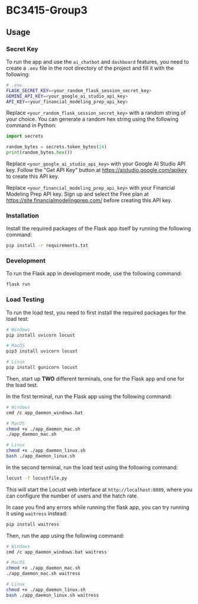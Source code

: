 # BC3415-Group3

## Usage

### Secret Key
To run the app and use the `ai_chatbot` and `dashboard` features, you need to create a `.env` file in the root directory of the project and fill it with the following:
```bash
# .env
FLASK_SECRET_KEY=<your_random_flask_session_secret_key>
GEMINI_API_KEY=<your_google_ai_studio_api_key>
API_KEY=<your_financial_modeling_prep_api_key>
```

Replace `<your_random_flask_session_secret_key>` with a random string of your choice. You can generate a random hex string using the following command in Python:
```python
import secrets

random_bytes = secrets.token_bytes(24)
print(random_bytes.hex())
```

Replace `<your_google_ai_studio_api_key>` with your Google AI Studio API key. Follow the "Get API Key" button at https://aistudio.google.com/apikey to create this API key.

Replace `<your_financial_modeling_prep_api_key>` with your Financial Modeling Prep API key. Sign up and select the Free plan at https://site.financialmodelingprep.com/ before creating this API key.

### Installation
Install the required packages of the Flask app itself by running the following command:
```bash
pip install -r requirements.txt
```

### Development
To run the Flask app in development mode, use the following command:
```bash
flask run
```

### Load Testing
To run the load test, you need to first install the required packages for the load test:

```bash
# Windows
pip install uvicorn locust

# MacOS
pip3 install uvicorn locust

# Linux
pip install gunicorn locust
```

Then, start up **TWO** different terminals, one for the Flask app and one for the load test.

In the first terminal, run the Flask app using the following command:
```bash
# Windows
cmd /c app_daemon_windows.bat

# MacOS
chmod +x ./app_daemon_mac.sh
./app_daemon_mac.sh

# Linux
chmod +x ./app_daemon_linux.sh
bash ./app_daemon_linux.sh
```

In the second terminal, run the load test using the following command:
```bash
locust -f locustfile.py
```
This will start the Locust web interface at `http://localhost:8089`, where you can configure the number of users and the hatch rate.

In case you find any errors while running the flask app, you can try running it using `waitress` instead:
```bash
pip install waitress
```

Then, run the app using the following command:
```bash
# Windows
cmd /c app_daemon_windows.bat waitress

# MacOS
chmod +x ./app_daemon_mac.sh
./app_daemon_mac.sh waitress

# Linux
chmod +x ./app_daemon_linux.sh
bash ./app_daemon_linux.sh waitress
```
